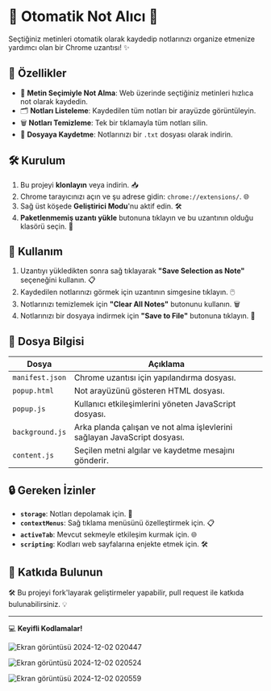<div align="left">

# 📝 Otomatik Not Alıcı 🚀

Seçtiğiniz metinleri otomatik olarak kaydedip notlarınızı organize etmenize yardımcı olan bir Chrome uzantısı! ✨

## 🌟 Özellikler

- 🌟 **Metin Seçimiyle Not Alma**: Web üzerinde seçtiğiniz metinleri hızlıca not olarak kaydedin.
- 🗂️ **Notları Listeleme**: Kaydedilen tüm notları bir arayüzde görüntüleyin.
- 🗑️ **Notları Temizleme**: Tek bir tıklamayla tüm notları silin.
- 💾 **Dosyaya Kaydetme**: Notlarınızı bir `.txt` dosyası olarak indirin.

## 🛠️ Kurulum

1. Bu projeyi **klonlayın** veya indirin. 📥
2. Chrome tarayıcınızı açın ve şu adrese gidin: `chrome://extensions/`. 🌐
3. Sağ üst köşede **Geliştirici Modu**'nu aktif edin. 🛠️
4. **Paketlenmemiş uzantı yükle** butonuna tıklayın ve bu uzantının olduğu klasörü seçin. 📂

## 🚀 Kullanım

1. Uzantıyı yükledikten sonra sağ tıklayarak **"Save Selection as Note"** seçeneğini kullanın. 📋
2. Kaydedilen notlarınızı görmek için uzantının simgesine tıklayın. 🖱️
3. Notlarınızı temizlemek için **"Clear All Notes"** butonunu kullanın. 🗑️
4. Notlarınızı bir dosyaya indirmek için **"Save to File"** butonuna tıklayın. 💾

## 📂 Dosya Bilgisi

| Dosya            | Açıklama                                                                     |
|-------------------|-----------------------------------------------------------------------------|
| `manifest.json`   | Chrome uzantısı için yapılandırma dosyası.                                  |
| `popup.html`      | Not arayüzünü gösteren HTML dosyası.                                        |
| `popup.js`        | Kullanıcı etkileşimlerini yöneten JavaScript dosyası.                       |
| `background.js`   | Arka planda çalışan ve not alma işlevlerini sağlayan JavaScript dosyası.    |
| `content.js`      | Seçilen metni algılar ve kaydetme mesajını gönderir.                        |

## 🔒 Gereken İzinler

- **`storage`**: Notları depolamak için. 💾
- **`contextMenus`**: Sağ tıklama menüsünü özelleştirmek için. 📋
- **`activeTab`**: Mevcut sekmeyle etkileşim kurmak için. 🌐
- **`scripting`**: Kodları web sayfalarına enjekte etmek için. 🛠️

## 🤝 Katkıda Bulunun

🛠️ Bu projeyi fork'layarak geliştirmeler yapabilir, pull request ile katkıda bulunabilirsiniz. 💡

---

💻 **Keyifli Kodlamalar!**

![Ekran görüntüsü 2024-12-02 020447](https://github.com/user-attachments/assets/ac15e359-d4e3-4a37-85d2-17822fe4dc75)

![Ekran görüntüsü 2024-12-02 020524](https://github.com/user-attachments/assets/a656febb-fd88-41bf-8ddf-3d2e4786de37)

![Ekran görüntüsü 2024-12-02 020559](https://github.com/user-attachments/assets/654980ce-003c-4043-8d48-7070d4cdd504)



</div>

